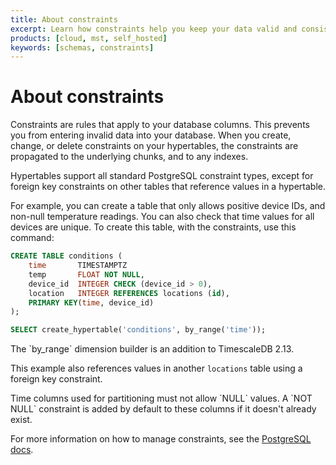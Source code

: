 ```yaml
---
title: About constraints
excerpt: Learn how constraints help you keep your data valid and consistent
products: [cloud, mst, self_hosted]
keywords: [schemas, constraints]
---
```


# About constraints

Constraints are rules that apply to your database columns. This prevents you
from entering invalid data into your database. When you create, change, or
delete constraints on your hypertables, the constraints are propagated to the
underlying chunks, and to any indexes.

Hypertables support all standard PostgreSQL constraint types, except for
foreign key constraints on other tables that reference values in a hypertable.

For example, you can create a table that only allows positive device IDs, and
non-null temperature readings. You can also check that time values for all
devices are unique. To create this table, with the constraints, use this
command:

```sql
CREATE TABLE conditions (
    time       TIMESTAMPTZ
    temp       FLOAT NOT NULL,
    device_id  INTEGER CHECK (device_id > 0),
    location   INTEGER REFERENCES locations (id),
    PRIMARY KEY(time, device_id)
);

SELECT create_hypertable('conditions', by_range('time'));
```

<Highlight type="note">
The `by_range` dimension builder is an addition to TimescaleDB 2.13.
</Highlight>

This example also references values in another `locations` table using a foreign
key constraint.

<Highlight type="note">
Time columns used for partitioning must not allow `NULL` values. A
`NOT NULL` constraint is added by default to these columns if it doesn't already
exist.
</Highlight>

For more information on how to manage constraints, see the
[PostgreSQL docs][postgres-createconstraint].

[postgres-createconstraint]: https://www.postgresql.org/docs/current/static/ddl-constraints.html
